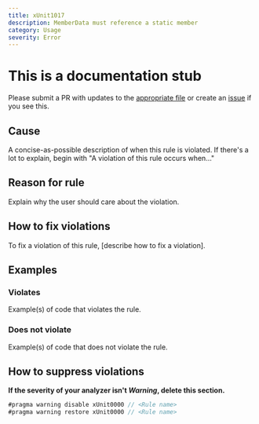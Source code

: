 ```yaml
---
title: xUnit1017
description: MemberData must reference a static member
category: Usage
severity: Error
---
```


# This is a documentation stub

Please submit a PR with updates to the [appropriate file](https://github.com/xunit/xunit.analyzers/tree/master/docs/_rules) or create an [issue](https://github.com/xunit/xunit/issues) if you see this.

## Cause

A concise-as-possible description of when this rule is violated. If there's a lot to explain, begin with "A violation of this rule occurs when..."

## Reason for rule

Explain why the user should care about the violation.

## How to fix violations

To fix a violation of this rule, [describe how to fix a violation].

## Examples

### Violates

Example(s) of code that violates the rule.

### Does not violate

Example(s) of code that does not violate the rule.

## How to suppress violations

**If the severity of your analyzer isn't _Warning_, delete this section.**

```csharp
#pragma warning disable xUnit0000 // <Rule name>
#pragma warning restore xUnit0000 // <Rule name>
```
